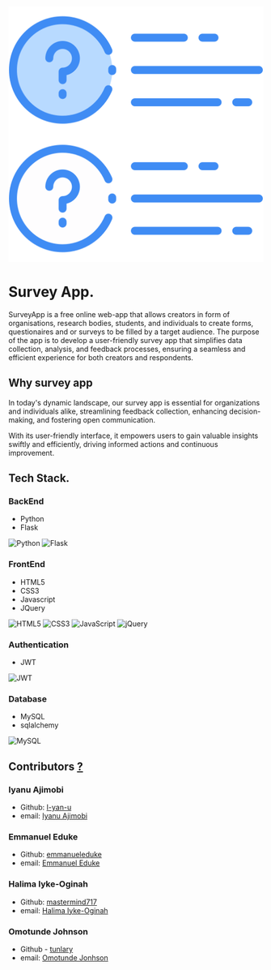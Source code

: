 ![](https://github.com/I-yan-u/SurveyApp/blob/aab49fbe26c9bde9fd61856a61a9dc827bc2f93d/web_app/static/images/question512.png)
# Survey App.

SurveyApp is a free online web-app that allows creators in form of organisations, research bodies, students, and individuals to create forms, questionaires and or surveys to be filled by a target audience. The purpose of the app is to develop a user-friendly survey app that simplifies data collection, analysis, and feedback processes, ensuring a seamless and efficient experience for both creators and respondents.

## Why survey app
In today's dynamic landscape, our survey app is essential for organizations and individuals alike, streamlining feedback collection, enhancing decision-making, and fostering open communication. 

With its user-friendly interface, it empowers users to gain valuable insights swiftly and efficiently, driving informed actions and continuous improvement.


## Tech Stack.
### BackEnd
- Python
- Flask

![Python](https://img.shields.io/badge/python-3670A0?style=for-the-badge&logo=python&logoColor=ffdd54)
![Flask](https://img.shields.io/badge/flask-%23000.svg?style=for-the-badge&logo=flask&logoColor=white)

### FrontEnd
- HTML5
- CSS3
- Javascript
- JQuery

![HTML5](https://img.shields.io/badge/html5-%23E34F26.svg?style=for-the-badge&logo=html5&logoColor=white)
![CSS3](https://img.shields.io/badge/css3-%231572B6.svg?style=for-the-badge&logo=css3&logoColor=white)
![JavaScript](https://img.shields.io/badge/javascript-%23323330.svg?style=for-the-badge&logo=javascript&logoColor=%23F7DF1E)
![jQuery](https://img.shields.io/badge/jquery-%230769AD.svg?style=for-the-badge&logo=jquery&logoColor=white)

### Authentication
- JWT

![JWT](https://img.shields.io/badge/JWT-black?style=for-the-badge&logo=JSON%20web%20tokens)

### Database
- MySQL
- sqlalchemy

![MySQL](https://img.shields.io/badge/mysql-%2300f.svg?style=for-the-badge&logo=mysql&logoColor=white)

## Contributors [?](authors.md)

### Iyanu Ajimobi
- Github: [I-yan-u](https://github.com/I-yan-u)
- email: [Iyanu Ajimobi](mailto:iyanuajimobi5000@outlook.com)
### Emmanuel Eduke
- Github: [emmanueleduke](https://github.com/emmanueleduke)
- email: [Emmanuel Eduke](mailto:#) 
### Halima Iyke-Oginah
- Github: [mastermind717](https://github.com/mastermind717)
- email: [Halima Iyke-Oginah](mailto:#)
### Omotunde Johnson
- Github - [tunlary](https://github.com/#)
- email: [Omotunde Jonhson](mailto:#)
